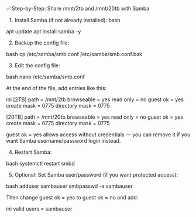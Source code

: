 ✅ Step-by-Step: Share /mnt/2tb and /mnt/20tb with Samba
1. Install Samba (if not already installed):
bash

apt update
apt install samba -y

2. Backup the config file:

bash
cp /etc/samba/smb.conf /etc/samba/smb.conf.bak

3. Edit the config file:

bash
nano /etc/samba/smb.conf

At the end of the file, add entries like this:

ini
[2TB]
   path = /mnt/2tb
   browseable = yes
   read only = no
   guest ok = yes
   create mask = 0775
   directory mask = 0775

[20TB]
   path = /mnt/20tb
   browseable = yes
   read only = no
   guest ok = yes
   create mask = 0775
   directory mask = 0775

guest ok = yes allows access without credentials — you can remove it if you want Samba username/password login instead.

4. Restart Samba:

bash
systemctl restart smbd

5. Optional: Set Samba user/password (if you want protected access):

bash
adduser sambauser
smbpasswd -a sambauser

Then change guest ok = yes to guest ok = no and add:

ini
valid users = sambauser
